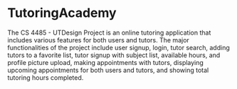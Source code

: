# TutoringAcademy

The CS 4485 - UTDesign Project is an online tutoring application that includes various features for both users and tutors. The major functionalities of the project include user signup, login, tutor search, adding tutors to a favorite list, tutor signup with subject list, available hours, and profile picture upload, making appointments with tutors, displaying upcoming appointments for both users and tutors, and showing total tutoring hours completed.

